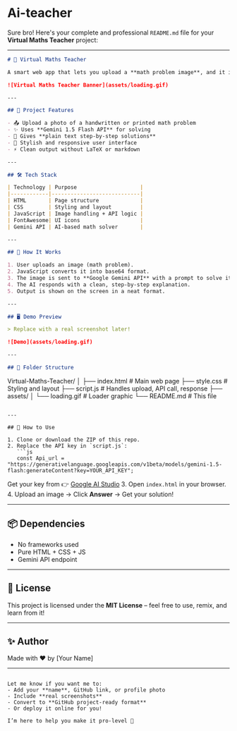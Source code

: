# Ai-teacher

Sure bro! Here's your complete and professional `README.md` file for your **Virtual Maths Teacher** project:

---

```markdown
# 🧮 Virtual Maths Teacher

A smart web app that lets you upload a **math problem image**, and it instantly gives you a **step-by-step solution** using **Google Gemini AI**.

![Virtual Maths Teacher Banner](assets/loading.gif)

---

## 📌 Project Features

- 📤 Upload a photo of a handwritten or printed math problem
- ✨ Uses **Gemini 1.5 Flash API** for solving
- 🧠 Gives **plain text step-by-step solutions**
- 🎨 Stylish and responsive user interface
- ⚡ Clean output without LaTeX or markdown

---

## 🛠️ Tech Stack

| Technology | Purpose                    |
|------------|----------------------------|
| HTML       | Page structure             |
| CSS        | Styling and layout         |
| JavaScript | Image handling + API logic |
| FontAwesome| UI icons                   |
| Gemini API | AI-based math solver       |

---

## 🚀 How It Works

1. User uploads an image (math problem).
2. JavaScript converts it into base64 format.
3. The image is sent to **Google Gemini API** with a prompt to solve it.
4. The AI responds with a clean, step-by-step explanation.
5. Output is shown on the screen in a neat format.

---

## 🖥️ Demo Preview

> Replace with a real screenshot later!

![Demo](assets/loading.gif)

---

## 🧩 Folder Structure

```

Virtual-Maths-Teacher/
│
├── index.html          # Main web page
├── style.css           # Styling and layout
├── script.js           # Handles upload, API call, response
├── assets/
│   └── loading.gif     # Loader graphic
└── README.md           # This file

````

---

## 🔑 How to Use

1. Clone or download the ZIP of this repo.
2. Replace the API key in `script.js`:
   ```js
   const Api_url = "https://generativelanguage.googleapis.com/v1beta/models/gemini-1.5-flash:generateContent?key=YOUR_API_KEY";
````

Get your key from 👉 [Google AI Studio](https://makersuite.google.com/)
3\. Open `index.html` in your browser.
4\. Upload an image → Click **Answer** → Get your solution!

---

## 📦 Dependencies

* No frameworks used
* Pure HTML + CSS + JS
* Gemini API endpoint

---

## 📄 License

This project is licensed under the **MIT License** – feel free to use, remix, and learn from it!

---

## ✨ Author

Made with ❤️ by \[Your Name]

---

```

Let me know if you want me to:
- Add your **name**, GitHub link, or profile photo
- Include **real screenshots**
- Convert to **GitHub project-ready format**
- Or deploy it online for you!

I’m here to help you make it pro-level 💯
```
